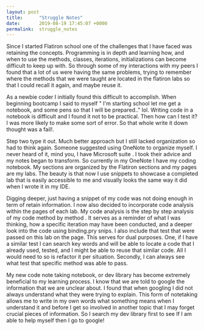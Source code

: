 ```yaml
---
layout: post
title:      "Struggle Notes"
date:       2019-08-19 17:45:07 +0000
permalink:  struggle_notes
---
```



Since I started Flatiron school one of the challenges that I have faced was retaining the concepts.  Programming is in depth and learning how, and when to use the methods,  classes, iterations, initializations can become difficult to keep up with.  So through some of my interactions with my peers I found that a lot of us were having the same problems, trying to remember where the methods that we were taught are located in the flatiron labs so that I  could recall it again, and maybe reuse it. 

As a newbie coder I initially found this difficult to accomplish.  When beginning bootcamp I said to myself " I'm starting school let me get a notebook, and some pens so that I will be prepared.."  lol.  Writing code in a notebook is difficult and I found it not to be practical.  Then how can I test it?  I  was more likely to make some sort of error.  So that whole write it down thought was a fail!. 

Step two type it out.  Much better approach but I still lacked organization so  had to think again.   Someone suggested using OneNote to organize myself.  I never heard of it, mind you, I have Microsoft suite .  I took their advice and my notes began to transform.  So currently in my OneNote I have my coding notebook. My sections are organized by the Flatiron sections and my pages are my labs. The beauty is that now I use snippets to showcase a completed lab that is easily accessible to me and visually looks the same way it did when I wrote it in my IDE.  

Digging deeper,  just having a snippet of my code was not doing enough in term of retain information.  I now also decided to incorporate code analysis within the pages of each lab.  My code analysis is the step by step analysis of my code method by method .  It serves as  a reminder of what I was thinking, how a specific iteration may have been conducted, and a deeper look into the code using binding.pry snips.  I also include that test that were passed on this lab on the page.  This serves for dual purposes. One, if I have a similar test I can search key words and will be able to locate a code that I already used, tested, and I might be able to reuse that similar code. All I would need to so is refactor it  per situation.  Secondly, I can always see what test that specific method was able to pass.  

My new code note taking notebook,  or dev library has become extremely beneficial to my learning process.  I know that we are told to google the information that we are unclear about.  I found that when googling I did not always understand what they were trying to explain.  This form of notetaking allows me to write in my own words what something means when I understand it and before I get so involved in another topic that I may forget crucial pieces of information. So I search my dev library first to see If I am able to help myself then I go to google!


